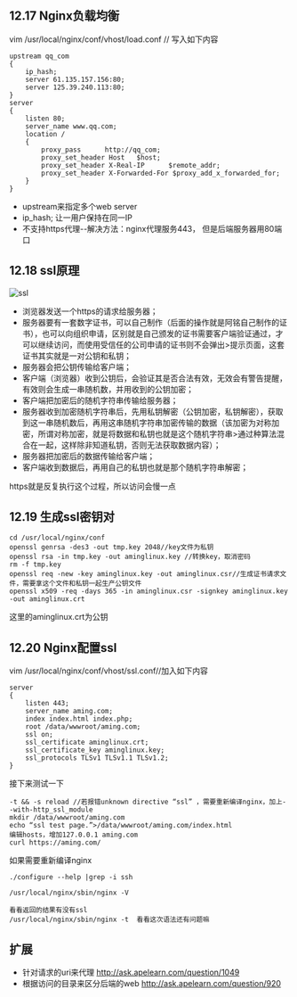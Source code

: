 ## 12.17 Nginx负载均衡

vim /usr/local/nginx/conf/vhost/load.conf // 写入如下内容

```
upstream qq_com
{
    ip_hash;
    server 61.135.157.156:80;
    server 125.39.240.113:80;
}
server
{
    listen 80;
    server_name www.qq.com;
    location /
    {
        proxy_pass      http://qq_com;
        proxy_set_header Host   $host;
        proxy_set_header X-Real-IP      $remote_addr;
        proxy_set_header X-Forwarded-For $proxy_add_x_forwarded_for;
    }
}

``` 

* upstream来指定多个web server
* ip_hash; 让一用户保持在同一IP
* 不支持https代理--解决方法：nginx代理服务443， 但是后端服务器用80端口

## 12.18 ssl原理

![ssl](https://ws4.sinaimg.cn/large/006tNc79gy1fikv6iuh2vj30yc0sy0wk.jpg)

* 浏览器发送一个https的请求给服务器；
* 服务器要有一套数字证书，可以自己制作（后面的操作就是阿铭自己制作的证书），也可以向组织申请，区别就是自己颁发的证书需要客户端验证通过，才可以继续访问，而使用受信任的公司申请的证书则不会弹出>提示页面，这套证书其实就是一对公钥和私钥；
* 服务器会把公钥传输给客户端；
* 客户端（浏览器）收到公钥后，会验证其是否合法有效，无效会有警告提醒，有效则会生成一串随机数，并用收到的公钥加密；
* 客户端把加密后的随机字符串传输给服务器；
* 服务器收到加密随机字符串后，先用私钥解密（公钥加密，私钥解密），获取到这一串随机数后，再用这串随机字符串加密传输的数据（该加密为对称加密，所谓对称加密，就是将数据和私钥也就是这个随机字符串>通过种算法混合在一起，这样除非知道私钥，否则无法获取数据内容）；
* 服务器把加密后的数据传输给客户端；
* 客户端收到数据后，再用自己的私钥也就是那个随机字符串解密；

https就是反复执行这个过程，所以访问会慢一点



## 12.19 生成ssl密钥对

```
cd /usr/local/nginx/conf
openssl genrsa -des3 -out tmp.key 2048//key文件为私钥
openssl rsa -in tmp.key -out aminglinux.key //转换key，取消密码 
rm -f tmp.key
openssl req -new -key aminglinux.key -out aminglinux.csr//生成证书请求文件，需要拿这个文件和私钥一起生产公钥文件
openssl x509 -req -days 365 -in aminglinux.csr -signkey aminglinux.key -out aminglinux.crt
```

这里的aminglinux.crt为公钥


## 12.20 Nginx配置ssl

vim /usr/local/nginx/conf/vhost/ssl.conf//加入如下内容

```
server
{
    listen 443;
    server_name aming.com;
    index index.html index.php;
    root /data/wwwroot/aming.com;
    ssl on;
    ssl_certificate aminglinux.crt;
    ssl_certificate_key aminglinux.key;
    ssl_protocols TLSv1 TLSv1.1 TLSv1.2;
}
```

接下来测试一下

```
-t && -s reload //若报错unknown directive “ssl” ，需要重新编译nginx，加上--with-http_ssl_module
mkdir /data/wwwroot/aming.com
echo “ssl test page.”>/data/wwwroot/aming.com/index.html
编辑hosts，增加127.0.0.1 aming.com
curl https://aming.com/
```

如果需要重新编译nginx

```
./configure --help |grep -i ssh

/usr/local/nginx/sbin/nginx -V

看看返回的结果有没有ssl
/usr/local/nginx/sbin/nginx -t  看看这次语法还有问题嘛
```


## 扩展

* 针对请求的uri来代理 http://ask.apelearn.com/question/1049
* 根据访问的目录来区分后端的web http://ask.apelearn.com/question/920